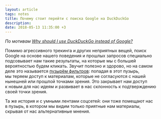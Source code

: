 ```yaml
---
layout: article
tags: notes
title: Почему стоит перейти с поиска Google на DuckDuckGo
description:
date: 2018-05-13 11:35:00 +3
---
```

*По мотивам [Why should I use DuckDuckGo instead of Google?](https://www.quora.com/Why-should-I-use-DuckDuckGo-instead-of-Google)*

Помимо агрессивного трекинга и других неприятных вещей, поиск Google на основе нашего поведения и прошлых запросов специально подсовывает нам такие результаты, на которые мы с большей вероятностью будем кликать. Звучит полезно и здорово, но на самом деле это называется [пузырём фильтров](https://ru.wikipedia.org/wiki/Пузырь_фильтров): попадая в этот пузырь, мы теряем доступ к материалам, которые не согласуются с нашей нынешней или прошлой точками зрения. Это закрывает нам доступ к новым для нас идеям и развивает в нас склонность к подтверждению своей точки зрения.

Та же история и с умными лентами соцсетей: они тоже помещают нас в пузырь, в котором мы видим только приятные нам материалы, скрывая от нас альтернативные мнения.
